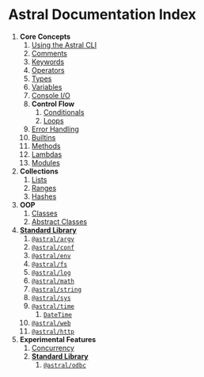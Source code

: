 # Astral Documentation Index

1. **Core Concepts**
    1. [Using the Astral CLI](cli.md)
    2. [Comments](comments.md)
    3. [Keywords](keywords.md)
    4. [Operators](operators.md)
    5. [Types](types.md)
    6. [Variables](variables.md)
    7. [Console I/O](console_io.md)
    8. **Control Flow**
        1. [Conditionals](conditionals.md)
        2. [Loops](loops.md)
    9. [Error Handling](error_handling.md)
    10. [Builtins](builtins.md)
    11. [Methods](methods.md)
    12. [Lambdas](lambdas.md)
    13. [Modules](modules.md)
2. **Collections**
    1. [Lists](lists.md)
    2. [Ranges](ranges.md)
    3. [Hashes](hashes.md)
3. **OOP**
    1. [Classes](classes.md)
    2. [Abstract Classes](abstract_classes.md)
4. [**Standard Library**](standard_library.md)
    1. [`@astral/argv`](lib/argv.md)
    2. [`@astral/conf`](lib/conf.md)
    3. [`@astral/env`](lib/env.md)
    4. [`@astral/fs`](lib/fs.md)
    5. [`@astral/log`](lib/log.md)
    6. [`@astral/math`](lib/math.md)
    7. [`@astral/string`](lib/string.md)
    7. [`@astral/sys`](lib/sys.md)
    8. [`@astral/time`](lib/time.md)
        1. [`DateTime`](lib/datetime.md)
    9. [`@astral/web`](lib/web.md)
    10. [`@astral/http`](lib/http.md)
5. **Experimental Features**
    1. [Concurrency](concurrency.md)
    2. [**Standard Library**](standard_library.md)
        1. [`@astral/odbc`](lib/experimental/odbc.md)
